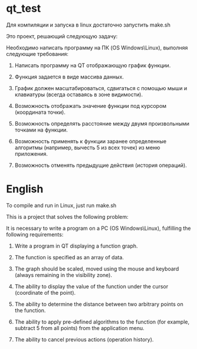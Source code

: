 # qt_test
Для компиляции и запуска в linux достаточно запустить make.sh

Это проект, решающий следующую задачу:

Необходимо написать программу на ПК (OS Windows\Linux), выполняя следующие требования:

1. Написать программу на QT отображающую график функции.

2. Функция задается в виде массива данных.

3. График должен масштабироваться, сдвигаться с помощью мыши и клавиатуры (всегда оставаясь в зоне видимости).

4. Возможность отображать значение функции под курсором (координата точки).

5. Возможность определять расстояние между двумя произвольными точками на функции.

6. Возможность применять к функции заранее определенные алгоритмы (например, вычесть 5 из всех точек) из меню приложения.

7. Возможность отменять предыдущие действия (история операций).

# English
To compile and run in Linux, just run make.sh

This is a project that solves the following problem:

It is necessary to write a program on a PC (OS Windows\Linux), fulfilling the following requirements:

1. Write a program in QT displaying a function graph.

2. The function is specified as an array of data.

3. The graph should be scaled, moved using the mouse and keyboard (always remaining in the visibility zone).

4. The ability to display the value of the function under the cursor (coordinate of the point).

5. The ability to determine the distance between two arbitrary points on the function.

6. The ability to apply pre-defined algorithms to the function (for example, subtract 5 from all points) from the application menu.

7. The ability to cancel previous actions (operation history).
